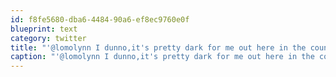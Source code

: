 ```yaml
---
id: f8fe5680-dba6-4484-90a6-ef8ec9760e0f
blueprint: text
category: twitter
title: "'@lomolynn I dunno,it's pretty dark for me out here in the country."
caption: "'@lomolynn I dunno,it's pretty dark for me out here in the country."
---
```


